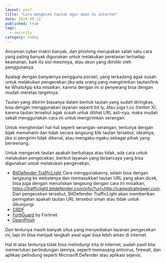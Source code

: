 ```yaml
---
layout: post
title: "Cara mengecek tautan agar aman di internet"
date: 2024-09-12
published: true
tags:
  - security
category: today
---
```



Ancaman cyber makin banyak, dan phishing merupakan salah satu cara yang paling banyak digunakan untuk melakukan peretasan terhadap keamanan, baik itu sisi mesinnya, atau akun yang dimiliki oleh penggunanya.

Apalagi dengan banyaknya pengguna ponsel, yang terkadang agak susah untuk melakukan pengecekan jika ada orang yang mengirimkan tautan/link ke WhatsApp kita misalkan, karena dengan ini si penyerang bisa dengan mudah meretas targetnya.

Tautan yang dikirim biasanya dalam bentuk tautan yang sudah diringkas, bisa dengan menggunakan layanan seperti bit.ly, atau juga t.co (twitter X), karena tautan tersebut agak susah untuk dilihat URL asli-nya, maka mudah sekali menggunakan cara ini untuk mengirimkan serangan.

Untuk menghindari hal-hal seperti serangan-serangan, tentunya dengan bijak memahami dan tidak secara langsung klik tautan tersebut, idealnya, jika si pengirim tidak dikenal, atau mengaku-ngaku sebagai pihak yang berwenang.

Untuk mengecek tautan apakah berbahaya atau tidak, ada cara untuk melakukan pengecekan, berikut layanan yang terpercaya yang bisa digunakan untuk melakukan pengecekan. 

- [BitDefender TrafficLight]( https://trafficlight.bitdefender.com/info/)
Cara menggunakanny, selain bisa dengan langsung ke webstenya dan memasukkan tautan URL yang akan dicek, bisa juga dengan menuliskan langsung dengan cara ini misalkan, https://trafficlight.bitdefender.com/info/?url=http://campstrategwer.com.
Dari pengecekan tersebut, BitDefender TrafficLight akan memberikan peringatan apakah tautan URL tersebut aman atau tidak untuk dikunjungi.
- [CRDF](https://threatcenter.crdf.fr/check.html)
- [FortiGuard](https://www.fortiguard.com/webfilter) by Fortinet
- [OpenPhish](https://www.openphish.com/)

Dan tentunya masih banyak situs yang menyediakan layanan pengecekan ini, tapi ini bisa menjadi langkah awal agar bisa lebih aman di internet.

Hal di atas tentunya tidak bisa melindungi kita di internet, sudah pasti kita memerlukan perlindungan lainnya, seperti memasang antivirus, firewall, dan aplikasi pelindung seperti Microsoft Defender atau aplikasi sejenis.